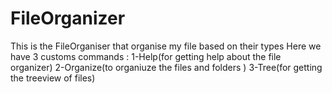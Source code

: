 # FileOrganizer
This is the FileOrganiser that organise my file based on their types
Here we have 3 customs commands :
1-Help(for getting help about the file organizer)
2-Organize(to organiuze the files and folders )
3-Tree(for getting the treeview of files)
